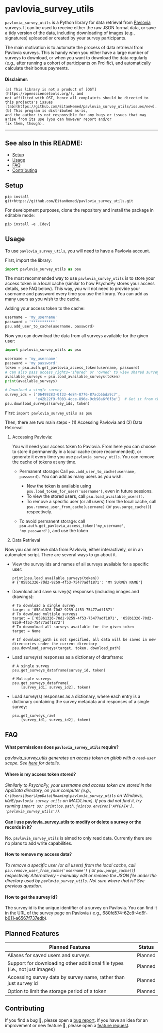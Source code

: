 # pavlovia_survey_utils

`pavlovia_survey_utils` is a Python library for data retrieval from
[Pavlovia](https://pavlovia.org) surveys. It can be used to receive either the raw JSON format
data, or save a tidy version of the data, including downloading of images (e.g., signatures)
uploaded or created by your survey participants.

The main motivation is to automate the process of data retrieval from Pavlovia surveys. This is handy when you
either have a large number of surveys to download, or when you want to download the data regularly (e.g., after
running a cohort of participants on Prolific), and automatically calculate their bonus payments.

#### Disclaimer: 
    (a) This library is not a product of [OST](https://opensciencetools.org/), and 
    not affilited with OST, hence all complaints should be directed to this projects's issues 
    [tab](https://github.com/EitanHemed/pavlovia_survey_utils/issues/new). 
    (b) This program is distributed as-is,
    and the author is not responsible for any bugs or issues that may arise from its use (you can however report and/or
    fix them, though).

---

## See also In this README:

- [Setup](#Setup)
- [Usage](#Usage)
- [FAQ](#FAQ)
- [Contributing](#Contributing)

## Setup

`pip install git+https://github.com/EitanHemed/pavlovia_survey_utils.git`

For development purposes, clone the repository and install the package in editable mode:

```
pip install -e .[dev]
```

## Usage

To use `pavlovia_survey_utils`, you will need to have a Pavlovia account.

First, import the library:

```python
import pavlovia_survey_utils as psu
```

The most recommended way to use `pavlovia_survey_utils` is to store your access token in a local cache (similar to how
PsychoPy stores your access details, see FAQ below). This way, you
will not need to provide your username and password every time you use the library. You can add as many users as you
wish to the cache.

Adding your access token to the cache:

```python
username = 'my_username'
password = '***********'
psu.add_user_to_cache(username, password)
```

Now you can download the data from all surveys available for the given user:

```python
import pavlovia_survey_utils as psu

username = 'my_username'
password = 'my_password'
token = psu.auth.get_pavlovia_access_token(username, password)
# can also pass access_rights='shared' or 'owned' to view shared surveys, by default returns both shared and owned surveys
available_surveys = psu.load_available_surveys(token)
print(available_surveys)
```

```python
# Download a single survey
survey_ids = ['06499283-0f33-4e84-8776-87acb6bda9c7',
              'e42b22f9-f083-4cce-896e-9cb98a6f6f3e']  # Get it from the survey URL for example
psu.download_surveys(survey_ids, token)
```

First:
`import pavlovia_survey_utils as psu`

Then, there are two main steps - (1) Accessing Pavlovia and (2) Data Retrieval

1. Accessing Pavlovia:

   You will need your access token to Pavlovia. From here you can choose to store it permanently in a local cache
   (more recommended), or generate it every time you use `pavlovia_survey_utils`. You can remove the cache of tokens at
   any time.

    * Permanent storage:
      Call `psu.add_user_to_cache(username, password)`. You can add as many users as you wish.
        * Now the token is available using `psu.load_token_for_user('username')`, even in future sessions.
        * To view the stored users, call `psu.load_available_users()`.
        * To remove a specific user (or all users) from the local cache, call
          `psu.remove_user_from_cache(username)` (or `psu.purge_cache()`) respectively.

    * To avoid permanent storage:
      call `psu.auth.get_pavlovia_access_token('my_username', 'my_password')`, and use the token

2. Data Retrieval

Now you can retrieve data from Pavlovia, either interactively, or in an automated script. There are several ways
to go about it.

* View the survey ids and names of all surveys available for a specific user:
   ```
   print(psu.load_available_surveys(token))
   # {'058b1326-70d2-9259-4f53-75477adf1871': 'MY SURVEY NAME'}
   ```

* Download and save survey(s) responses (including images and drawings):
   ```
   # To download a single survey
   target = '058b1326-70d2-9259-4f53-75477adf1871'
   # To download multiple surveys
   target = ['058b1326-70d2-9259-4f53-75477adf1871', '058b1326-70d2-9259-4f53-75477adf1872']
   # To downoload all surveys available for the given token
   target = None

   # If download_path is not specified, all data will be saved in new directories under the current directory
   psu.download_surveys(target, token, download_path) 
   ```

* Load survey(s) responses as a dictionary of dataframe:
   ```
   # A single survey
   psu.get_surveys_dataframe(survey_id, token)

   # Multuple surveys
   psu.get_surveys_dataframe(
       [survey_id1, survey_id2], token)
   ```

* Load survey(s) responses as a dictionary, where each entry is a dictionary containing the survey
  metadata and responses of a single survey:

   ```
   psu.get_surveys_raw(
       [survey_id1, survey_id2], token)
   ```

## FAQ

#### What permissions does `pavlovia_survey_utils` require?

_pavlovia_survey_utils generates an access token on gitlab with a `read-user` scope. See
[here](https://docs.gitlab.com/ee/user/profile/personal_access_tokens.html#personal-access-token-scopes)
for details._

#### Where is my access token stored?

_Similarly to PsychoPy, your username and access token are stored in the AppData directory, on your computer (e.g.,
`C:\Users\User\AppData\Roaming\pavlovia_survey_utils` on Windows, `HOME/pavlovia_survey_utils` on MAC/Linux). If you did
not find it, try running
`import os; print(os.path.join(os.environ['APPDATA'], 'pavlovia_survey_utils'))`._

#### Can i use pavlovia_survey_utils to modify or delete a survey or the records in it?

No. `pavlovia_survey_utils` is aimed to only read data. Currently there are no plans to add write capabilities.

#### How to remove my access data?

_To remove a specific user (or all users) from the local cache, call `psu.remove_user_from_cache('username')` (
or `psu.purge_cache()`) respectively
Alternatively - manually edit or remove the JSON file under the directory used by `pavlovia_survey_utils`. Not sure
where that is?
See previous question._

#### How to get the survey id?

The survey id is the unique identifier of a survey on Pavlovia. You can find it in the URL of the survey page on
[Pavlovia](https://pavlovia.org/) (
e.g., [680fd574-62c8-4d6f-b611-a6567f737edb](https://run.pavlovia.org/pavlovia/survey/?surveyId=680fd574-62c8-4d6f-b611-a6567f737edb)).

## Planned Features

| Planned Features                                                            | Status  |
|-----------------------------------------------------------------------------|---------|
| Aliases for saved users and surveys                                         | Planned |
| Support for downloading other additional file types (i.e., not just images) | Planned |
| Accessing survey data by survey name, rather than just survey id            | Planned |
| Option to limit the storage period of a token                               | Planned |

## Contributing

If you find a bug :bug:, please open
a [bug report](https://github.com/EitanHemed/pavlovia_survey_utils/issues/new).
If you have an idea for an improvement or new feature :rocket:, please open
a [feature request](https://github.com/EitanHemed/pavlovia_survey_utils/issues/new?assignees=&labels=Feature+request&template=feature_request.md&title=).


